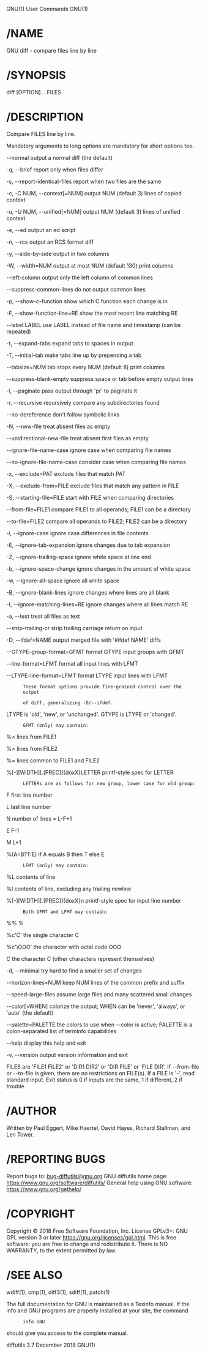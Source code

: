 GNU(1)                           User Commands                          GNU(1)

# /NAME
   
   GNU diff - compare files line by line

# /SYNOPSIS
   
   diff [OPTION]... FILES

# /DESCRIPTION
   
   Compare FILES line by line.

   Mandatory arguments to long options are mandatory for short options
   too.

   --normal
          output a normal diff (the default)

   -q, --brief
          report only when files differ

   -s, --report-identical-files
          report when two files are the same

   -c, -C NUM, --context[=NUM]
          output NUM (default 3) lines of copied context

   -u, -U NUM, --unified[=NUM]
          output NUM (default 3) lines of unified context

   -e, --ed
          output an ed script

   -n, --rcs
          output an RCS format diff

   -y, --side-by-side
          output in two columns

   -W, --width=NUM
          output at most NUM (default 130) print columns

   --left-column
          output only the left column of common lines

   --suppress-common-lines
          do not output common lines

   -p, --show-c-function
          show which C function each change is in

   -F, --show-function-line=RE
          show the most recent line matching RE

   --label LABEL
          use LABEL instead of file name and timestamp (can be repeated)

   -t, --expand-tabs
          expand tabs to spaces in output

   -T, --initial-tab
          make tabs line up by prepending a tab

   --tabsize=NUM
          tab stops every NUM (default 8) print columns

   --suppress-blank-empty
          suppress space or tab before empty output lines

   -l, --paginate
          pass output through 'pr' to paginate it

   -r, --recursive
          recursively compare any subdirectories found

   --no-dereference
          don't follow symbolic links

   -N, --new-file
          treat absent files as empty

   --unidirectional-new-file
          treat absent first files as empty

   --ignore-file-name-case
          ignore case when comparing file names

   --no-ignore-file-name-case
          consider case when comparing file names

   -x, --exclude=PAT
          exclude files that match PAT

   -X, --exclude-from=FILE
          exclude files that match any pattern in FILE

   -S, --starting-file=FILE
          start with FILE when comparing directories

   --from-file=FILE1
          compare FILE1 to all operands; FILE1 can be a directory

   --to-file=FILE2
          compare all operands to FILE2; FILE2 can be a directory

   -i, --ignore-case
          ignore case differences in file contents

   -E, --ignore-tab-expansion
          ignore changes due to tab expansion

   -Z, --ignore-trailing-space
          ignore white space at line end

   -b, --ignore-space-change
          ignore changes in the amount of white space

   -w, --ignore-all-space
          ignore all white space

   -B, --ignore-blank-lines
          ignore changes where lines are all blank

   -I, --ignore-matching-lines=RE
          ignore changes where all lines match RE

   -a, --text
          treat all files as text

   --strip-trailing-cr
          strip trailing carriage return on input

   -D, --ifdef=NAME
          output merged file with '#ifdef NAME' diffs

   --GTYPE-group-format=GFMT
          format GTYPE input groups with GFMT

   --line-format=LFMT
          format all input lines with LFMT

   --LTYPE-line-format=LFMT
          format LTYPE input lines with LFMT

          These format options provide fine-grained control over the
          output

          of diff, generalizing -D/--ifdef.

   LTYPE is 'old', 'new', or 'unchanged'.
          GTYPE is LTYPE or 'changed'.

          GFMT (only) may contain:

   %<     lines from FILE1

   %>     lines from FILE2

   %=     lines common to FILE1 and FILE2

   %[-][WIDTH][.[PREC]]{doxX}LETTER
          printf-style spec for LETTER

          LETTERs are as follows for new group, lower case for old group:

   F      first line number

   L      last line number

   N      number of lines = L-F+1

   E      F-1

   M      L+1

   %(A=B?T:E)
          if A equals B then T else E

          LFMT (only) may contain:

   %L     contents of line

   %l     contents of line, excluding any trailing newline

   %[-][WIDTH][.[PREC]]{doxX}n
          printf-style spec for input line number

          Both GFMT and LFMT may contain:

   %%     %

   %c'C'  the single character C

   %c'\OOO'
          the character with octal code OOO

   C      the character C (other characters represent themselves)

   -d, --minimal
          try hard to find a smaller set of changes

   --horizon-lines=NUM
          keep NUM lines of the common prefix and suffix

   --speed-large-files
          assume large files and many scattered small changes

   --color[=WHEN]
          colorize the output; WHEN can be 'never', 'always', or 'auto'
          (the default)

   --palette=PALETTE
          the colors to use when --color is active; PALETTE is a
          colon-separated list of terminfo capabilities

   --help display this help and exit

   -v, --version
          output version information and exit

   FILES are 'FILE1 FILE2' or 'DIR1 DIR2' or 'DIR FILE' or 'FILE DIR'.  If
   --from-file or --to-file is given, there are no restrictions on
   FILE(s).  If a FILE is '-', read standard input.  Exit status is 0 if
   inputs are the same, 1 if different, 2 if trouble.

# /AUTHOR
   
   Written by Paul Eggert, Mike Haertel, David Hayes, Richard Stallman,
   and Len Tower.

# /REPORTING BUGS
   
   Report bugs to: bug-diffutils@gnu.org
   GNU diffutils home page: <https://www.gnu.org/software/diffutils/>
   General help using GNU software: <https://www.gnu.org/gethelp/>

# /COPYRIGHT
   
   Copyright © 2018 Free Software Foundation, Inc.  License GPLv3+: GNU
   GPL version 3 or later <https://gnu.org/licenses/gpl.html>.
   This is free software: you are free to change and redistribute it.
   There is NO WARRANTY, to the extent permitted by law.

# /SEE ALSO
   
   wdiff(1), cmp(1), diff3(1), sdiff(1), patch(1)

   The full documentation for GNU is maintained as a Texinfo manual.  If
   the info and GNU programs are properly installed at your site, the
   command

          info GNU

   should give you access to the complete manual.

diffutils 3.7                    December 2018                          GNU(1)
